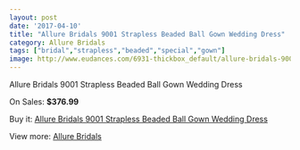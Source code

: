 ```yaml
---
layout: post
date: '2017-04-10'
title: "Allure Bridals 9001 Strapless Beaded Ball Gown Wedding Dress"
category: Allure Bridals
tags: ["bridal","strapless","beaded","special","gown"]
image: http://www.eudances.com/6931-thickbox_default/allure-bridals-9001-strapless-beaded-ball-gown-wedding-dress.jpg
---
```

Allure Bridals 9001 Strapless Beaded Ball Gown Wedding Dress

On Sales: **$376.99**
<a href="https://www.eudances.com/en/allure-bridals/2539-allure-bridals-9001-strapless-beaded-ball-gown-wedding-dress.html"><amp-img layout="responsive" width="600" height="600" src="//www.eudances.com/6931-thickbox_default/allure-bridals-9001-strapless-beaded-ball-gown-wedding-dress.jpg" alt="Allure Bridals 9001 Strapless Beaded Ball Gown Wedding Dress 0" /></a>
<a href="https://www.eudances.com/en/allure-bridals/2539-allure-bridals-9001-strapless-beaded-ball-gown-wedding-dress.html"><amp-img layout="responsive" width="600" height="600" src="//www.eudances.com/6932-thickbox_default/allure-bridals-9001-strapless-beaded-ball-gown-wedding-dress.jpg" alt="Allure Bridals 9001 Strapless Beaded Ball Gown Wedding Dress 1" /></a>
<a href="https://www.eudances.com/en/allure-bridals/2539-allure-bridals-9001-strapless-beaded-ball-gown-wedding-dress.html"><amp-img layout="responsive" width="600" height="600" src="//www.eudances.com/6933-thickbox_default/allure-bridals-9001-strapless-beaded-ball-gown-wedding-dress.jpg" alt="Allure Bridals 9001 Strapless Beaded Ball Gown Wedding Dress 2" /></a>
<a href="https://www.eudances.com/en/allure-bridals/2539-allure-bridals-9001-strapless-beaded-ball-gown-wedding-dress.html"><amp-img layout="responsive" width="600" height="600" src="//www.eudances.com/6934-thickbox_default/allure-bridals-9001-strapless-beaded-ball-gown-wedding-dress.jpg" alt="Allure Bridals 9001 Strapless Beaded Ball Gown Wedding Dress 3" /></a>

Buy it: [Allure Bridals 9001 Strapless Beaded Ball Gown Wedding Dress](https://www.eudances.com/en/allure-bridals/2539-allure-bridals-9001-strapless-beaded-ball-gown-wedding-dress.html "Allure Bridals 9001 Strapless Beaded Ball Gown Wedding Dress")

View more: [Allure Bridals](https://www.eudances.com/en/2-allure-bridals "Allure Bridals")